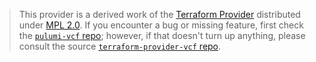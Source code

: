 > This provider is a derived work of the [Terraform Provider](https://github.com/terraform-providers/terraform-provider-vcf)
> distributed under [MPL 2.0](https://www.mozilla.org/en-US/MPL/2.0/). If you encounter a bug or missing feature,
> first check the [`pulumi-vcf` repo](/issues); however, if that doesn't turn up anything,
> please consult the source [`terraform-provider-vcf` repo](https://github.com/terraform-providers/terraform-provider-vcf/issues).

